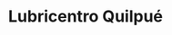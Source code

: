 ---
title: "Lubricentro Quilpué"
url: /quilpue/lubricentro-quilpue/
shop: reparación de automóviles
---